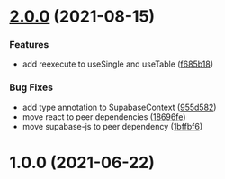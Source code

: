 # [2.0.0](https://github.com/ar1a/react-supabase-fp/compare/v1.1.3...v2.0.0) (2021-08-15)

### Features

- add reexecute to useSingle and useTable ([f685b18](https://github.com/ar1a/react-supabase-fp/commit/f685b180ae80cf8bdeab7bea72e83c960e69c533))

### Bug Fixes

- add type annotation to SupabaseContext ([955d582](https://github.com/ar1a/react-supabase-fp/commit/955d582099f8ba6c97ec41c2358b518091bb1742))
- move react to peer dependencies ([18696fe](https://github.com/ar1a/react-supabase-fp/commit/18696fe07ed1bca1bfe737ca0386b997c4272a74))
- move supabase-js to peer dependency ([1bffbf6](https://github.com/ar1a/react-supabase-fp/commit/1bffbf627c9480eb08e2c1f0aaf2c92c74fa0e72))

# 1.0.0 (2021-06-22)
